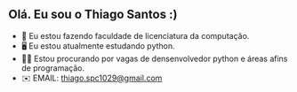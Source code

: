 ## Olá. Eu sou o Thiago Santos :)

- 📓 Eu estou fazendo faculdade de licenciatura da computação.
- 🖥️ Eu estou atualmente estudando python.
- 👨‍💻 Estou procurando por vagas de densenvolvedor python e áreas afins de programação.
- ✉️ EMAIL: thiago.spc1029@gmail.com
<p align=center>
<a href="https://img.shields.io/badge/WhatsApp-25D366?style=for-the-badge&logo=whatsapp&logoColor=white">
<a href="https://img.shields.io/badge/Discord-7289DA?style=for-the-badge&logo=discord&logoColor=white">
  </p>
